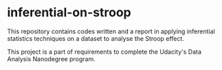 # inferential-on-stroop
This repository contains codes written and a report in applying inferential statistics techniques on a dataset to analyse the Stroop effect. 

This project is a part of requirements to complete the Udacity's Data Analysis Nanodegree program.

